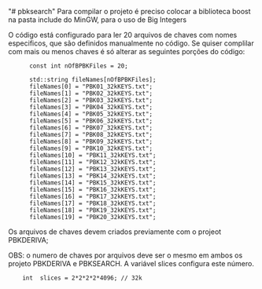 "# pbksearch" 
Para compilar o projeto é preciso colocar a biblioteca boost na pasta include do MinGW, para o uso de Big Integers

O código está configurado para ler 20 arquivos de chaves com nomes especificos, que são definidos manualmente no código.
Se quiser complilar com mais ou menos chaves é só alterar as seguintes porções do código:

          const int nOfBPBKFiles = 20;
          
          std::string fileNames[nOfBPBKFiles];
          fileNames[0] = "PBK01_32kKEYS.txt";
          fileNames[1] = "PBK02_32kKEYS.txt";
          fileNames[2] = "PBK03_32kKEYS.txt";
          fileNames[3] = "PBK04_32kKEYS.txt";
          fileNames[4] = "PBK05_32kKEYS.txt";
          fileNames[5] = "PBK06_32kKEYS.txt";
          fileNames[6] = "PBK07_32kKEYS.txt";
          fileNames[7] = "PBK08_32kKEYS.txt";
          fileNames[8] = "PBK09_32kKEYS.txt";
          fileNames[9] = "PBK10_32kKEYS.txt";
          fileNames[10] = "PBK11_32kKEYS.txt";
          fileNames[11] = "PBK12_32kKEYS.txt";
          fileNames[12] = "PBK13_32kKEYS.txt";
          fileNames[13] = "PBK14_32kKEYS.txt";
          fileNames[14] = "PBK15_32kKEYS.txt";
          fileNames[15] = "PBK16_32kKEYS.txt";
          fileNames[16] = "PBK17_32kKEYS.txt";
          fileNames[17] = "PBK18_32kKEYS.txt";
          fileNames[18] = "PBK19_32kKEYS.txt";
          fileNames[19] = "PBK20_32kKEYS.txt";

Os arquivos de chaves devem criados previamente com o projeot PBKDERIVA;

OBS: o numero de chaves por arquivos deve ser o mesmo em ambos os projeto PBKDERIVA e PBKSEARCH. A variável slices configura este número.

		int  slices = 2*2*2*2*4096; // 32k





